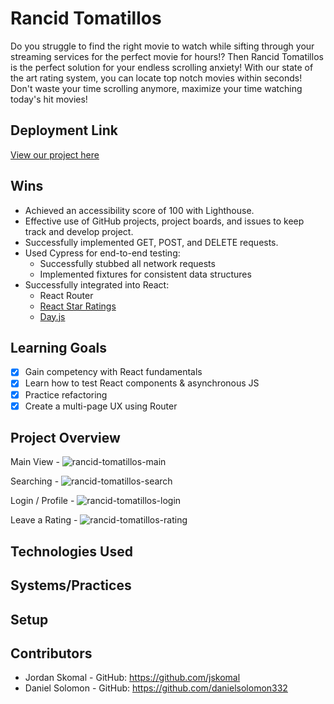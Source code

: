 # Rancid Tomatillos
Do you struggle to find the right movie to watch while sifting through your streaming services for the perfect movie for hours!? Then Rancid Tomatillos is the perfect solution for your endless scrolling anxiety! With our state of the art rating system, you can locate top notch movies within seconds! Don't waste your time scrolling anymore, maximize your time watching today's hit movies!

## Deployment Link

[View our project here](https://jskomal-rancid-tomatillos.herokuapp.com/)

## Wins
- Achieved an accessibility score of 100 with Lighthouse.
- Effective use of GitHub projects, project boards, and issues to keep track and develop project.
- Successfully implemented GET, POST, and DELETE requests.
- Used Cypress for end-to-end testing:
    - Successfully stubbed all network requests
    - Implemented fixtures for consistent data structures
- Successfully integrated into React:
    - React Router
    - [React Star Ratings](https://www.npmjs.com/package/react-star-ratings)
    - [Day.js](https://day.js.org/)

## Learning Goals
- [x] Gain competency with React fundamentals
- [x] Learn how to test React components & asynchronous JS
- [x] Practice refactoring
- [x] Create a multi-page UX using Router

## Project Overview
Main View -
![rancid-tomatillos-main](https://user-images.githubusercontent.com/90876852/161633725-b361cad7-94b3-4342-85e8-63fbd9318964.gif)

Searching - 
![rancid-tomatillos-search](https://user-images.githubusercontent.com/90876852/161633461-20969108-5df9-43c9-9f8e-846f5dc1a74a.gif)

Login / Profile -
![rancid-tomatillos-login](https://user-images.githubusercontent.com/90876852/161634018-a9473b2a-3e88-4cce-a77c-dd9fe68d90a9.gif)

Leave a Rating -
![rancid-tomatillos-rating](https://user-images.githubusercontent.com/90876852/161634163-81426265-aece-4a00-94f9-ffa12bd59373.gif)


## Technologies Used



## Systems/Practices



## Setup



## Contributors

- Jordan Skomal - GitHub: https://github.com/jskomal
- Daniel Solomon - GitHub: https://github.com/danielsolomon332
